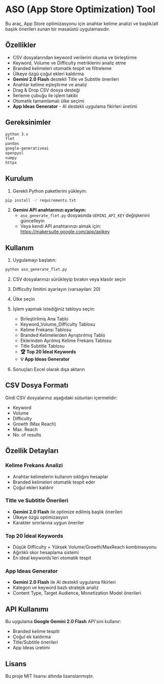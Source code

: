 # ASO (App Store Optimization) Tool

Bu araç, App Store optimizasyonu için anahtar kelime analizi ve başlık/alt başlık önerileri sunan bir masaüstü uygulamasıdır.

## Özellikler

- CSV dosyalarından keyword verilerini okuma ve birleştirme
- Keyword, Volume ve Difficulty metriklerini analiz etme
- Branded kelimeleri otomatik tespit ve filtreleme
- Ülkeye özgü çoğul ekleri kaldırma
- **Gemini 2.0 Flash** destekli Title ve Subtitle önerileri
- Anahtar kelime eşleştirme ve analiz
- Drag & Drop CSV dosya desteği
- İlerleme çubuğu ile işlem takibi
- Otomatik tamamlamalı ülke seçimi
- **App Ideas Generator** - AI destekli uygulama fikirleri üretimi

## Gereksinimler

```bash
python 3.x
flet
pandas
google-generativeai
openpyxl
numpy
httpx
```

## Kurulum

1. Gerekli Python paketlerini yükleyin:
```bash
pip install -r requirements.txt
```

2. **Gemini API anahtarınızı ayarlayın:**
   - `aso_generate_flet.py` dosyasında `GEMINI_API_KEY` değişkenini güncelleyin
   - Veya kendi API anahtarınızı almak için: https://makersuite.google.com/app/apikey

## Kullanım

1. Uygulamayı başlatın:
```bash
python aso_generate_flet.py
```

2. CSV dosyalarınızı sürükleyip bırakın veya klasör seçin

3. Difficulty limitini ayarlayın (varsayılan: 20)

4. Ülke seçin

5. İşlem yapmak istediğiniz tabloyu seçin:
   - Birleştirilmiş Ana Tablo
   - Keyword_Volume_Difficulty Tablosu
   - Kelime Frekansı Tablosu
   - Branded Kelimelerden Ayrıştırılmış Tablo
   - Eklerinden Ayrılmış Kelime Frekans Tablosu
   - Title Subtitle Tablosu
   - **🏆 Top 20 İdeal Keywords**
   - **💡 App Ideas Generator**

6. Sonuçları Excel olarak dışa aktarın

## CSV Dosya Formatı

Girdi CSV dosyalarınız aşağıdaki sütunları içermelidir:
- Keyword
- Volume
- Difficulty
- Growth (Max Reach)
- Max. Reach
- No. of results

## Özellik Detayları

### Kelime Frekans Analizi
- Anahtar kelimelerin kullanım sıklığını hesaplar
- Branded kelimeleri otomatik tespit eder
- Çoğul ekleri kaldırır

### Title ve Subtitle Önerileri
- **Gemini 2.0 Flash** ile optimize edilmiş başlık önerileri
- Ülkeye özgü optimizasyon
- Karakter sınırlarına uygun öneriler

### Top 20 İdeal Keywords
- Düşük Difficulty + Yüksek Volume/Growth/MaxReach kombinasyonu
- Ağırlıklı skor hesaplama sistemi
- En ideal keywords'leri otomatik tespit

### App Ideas Generator
- **Gemini 2.0 Flash** ile AI destekli uygulama fikirleri
- Kategori ve keyword bazlı stratejik analiz
- Content Type, Target Audience, Monetization Model önerileri

## API Kullanımı

Bu uygulama **Google Gemini 2.0 Flash** API'sini kullanır:
- Branded kelime tespiti
- Çoğul ek kaldırma
- Title/Subtitle önerileri
- App Ideas üretimi

## Lisans

Bu proje MIT lisansı altında lisanslanmıştır. 